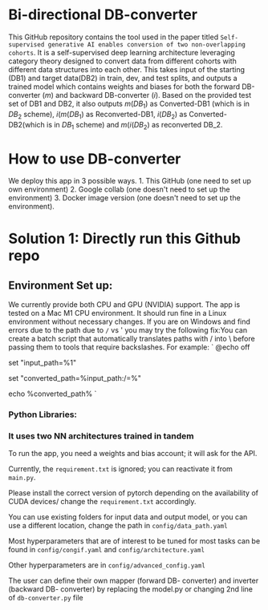 # Bi-directional DB-converter 
This GitHub repository contains the tool used in the paper titled `Self-supervised generative AI enables conversion of two non-overlapping cohorts`. It is a self-supervised deep learning architecture leveraging category theory designed to convert data from different cohorts with different data structures into each other. This takes input of the starting (DB1) and target data(DB2) in train, dev, and test splits, and outputs a trained model which contains weights and biases for both the forward DB-converter ($m$) and backward DB-converter ($i$). Based on the provided test set of DB1 and DB2, it also outputs $m(DB_1)$ as Converted-DB1 (which is in $DB_2$ scheme), $i(m(DB_1)$ as Reconverted-DB1, $i(DB_2)$ as Converted-DB2(which is in $DB_1$ scheme) and $m(i(DB_2)$ as reconverted DB_2. 

# How to use DB-converter
We deploy this app in 3 possible ways. 1. This GitHub (one need to set up own environment) 2. Google collab (one doesn't need to set up the environment) 3. Docker image version (one doesn't need to set up the environment). 



# Solution 1: Directly run this Github repo

## Environment Set up:
We currently provide both CPU and GPU (NVIDIA) support. The app is tested on a Mac M1 CPU environment.
It should run fine in a Linux environment without necessary changes. If you are on Windows and find errors due to the path due to `/` vs \' you may try the following fix:You can create a batch script that automatically translates paths with / into \ before passing them to tools that require backslashes. For example:
`
@echo off

set "input_path=%1"

set "converted_path=%input_path:/=\%"

echo %converted_path%
`
### Python Libraries:


### It uses two NN architectures trained in tandem

To run the app, you need a weights and bias account; it will ask for the API.

Currently, the `requirement.txt` is ignored; you can reactivate it from `main.py`.

Please install the correct version of pytorch depending on the availability of CUDA devices/ change the `requirement.txt` accordingly.

You can use existing folders for input data and output model, or you can use a different location, change the path in `config/data_path.yaml`

Most hyperparameters that are of interest to be tuned for most tasks can be found in `config/congif.yaml` and `config/architecture.yaml`

Other hyperparameters are in `config/advanced_config.yaml`

The user can define their own mapper (forward DB- converter) and inverter (backward DB- converter) by replacing the model.py or changing 2nd line of `db-converter.py` file

